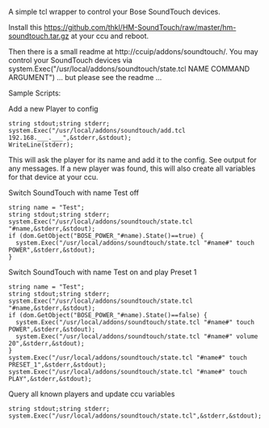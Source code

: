 A simple tcl wrapper to control your Bose SoundTouch devices.

Install this https://github.com/thkl/HM-SoundTouch/raw/master/hm-soundtouch.tar.gz at your ccu and reboot.

Then there is a small readme at http://ccuip/addons/soundtouch/. You may control your SoundTouch devices via system.Exec("/usr/local/addons/soundtouch/state.tcl NAME COMMAND ARGUMENT")
... but please see the readme ...


Sample Scripts:

Add a new Player to config

```
string stdout;string stderr;
system.Exec("/usr/local/addons/soundtouch/add.tcl 192.168.___.___",&stderr,&stdout);
WriteLine(stderr);
```

This will ask the player for its name and add it to the config. See output for any messages.
If a new player was found, this will also create all variables for that device at your ccu. 

Switch SoundTouch with name Test off

```
string name = "Test";
string stdout;string stderr;
system.Exec("/usr/local/addons/soundtouch/state.tcl "#name,&stderr,&stdout);
if (dom.GetObject("BOSE_POWER_"#name).State()==true) {
  system.Exec("/usr/local/addons/soundtouch/state.tcl "#name#" touch POWER",&stderr,&stdout);
}
```


Switch SoundTouch with name Test on and play Preset 1

```
string name = "Test";
string stdout;string stderr;
system.Exec("/usr/local/addons/soundtouch/state.tcl "#name,&stderr,&stdout);
if (dom.GetObject("BOSE_POWER_"#name).State()==false) {
  system.Exec("/usr/local/addons/soundtouch/state.tcl "#name#" touch POWER",&stderr,&stdout);
  system.Exec("/usr/local/addons/soundtouch/state.tcl "#name#" volume 20",&stderr,&stdout);
}
system.Exec("/usr/local/addons/soundtouch/state.tcl "#name#" touch PRESET_1",&stderr,&stdout);
system.Exec("/usr/local/addons/soundtouch/state.tcl "#name#" touch PLAY",&stderr,&stdout);
```


Query all known players and update ccu variables

```
string stdout;string stderr;
system.Exec("/usr/local/addons/soundtouch/state.tcl",&stderr,&stdout);
```
